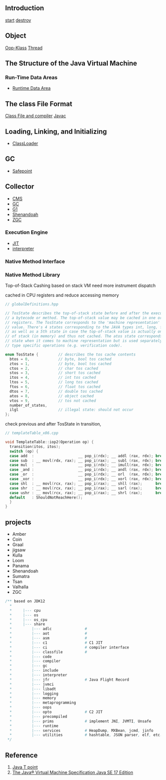 ## Introduction

[start](/docs/CS/Java/JDK/JVM/start.md)
[destroy](/docs/CS/Java/JDK/JVM/destroy.md)


## Object
[Oop-Klass](/docs/CS/Java/JDK/JVM/Oop-Klass.md)
[Thread](/docs/CS/Java/JDK/JVM/Thread.md)



## The Structure of the Java Virtual Machine




### Run-Time Data Areas
- [Runtime Data Area](/docs/CS/Java/JDK/JVM/Runtime_Data_Area.md)


## The class File Format

[Class File and compiler](/docs/CS/Java/JDK/JVM/ClassFile.md)
[Javac](/docs/CS/Java/JDK/JVM/Javac.md)


## Loading, Linking, and Initializing

- [ClassLoader](/docs/CS/Java/JDK/JVM/ClassLoader.md)


## GC
- [Safepoint](/docs/CS/Java/JDK/JVM/Safepoint.md)


## Collector
- [CMS](/docs/CS/Java/JDK/JVM/CMS.md)
- [GC](/docs/CS/Java/JDK/JVM/GC.md)
- [G1](/docs/CS/Java/JDK/JVM/G1.md)
- [Shenandoah](/docs/CS/Java/JDK/JVM/Shenandoah.md)
- [ZGC](/docs/CS/Java/JDK/JVM/ZGC.md)


### Execution Engine
- [JIT](/docs/CS/Java/JDK/JVM/JIT.md)
- [interpreter](/docs/CS/Java/JDK/JVM/interpreter.md)

### Native Method Interface



### Native Method Library


Top-of-Stack Cashing
based on stack VM need more instrument dispatch

cached in CPU registers and reduce accessing memory
```cpp
// globalDefinitions.hpp

// TosState describes the top-of-stack state before and after the execution of
// a bytecode or method. The top-of-stack value may be cached in one or more CPU
// registers. The TosState corresponds to the 'machine representation' of this cached
// value. There's 4 states corresponding to the JAVA types int, long, float & double
// as well as a 5th state in case the top-of-stack value is actually on the top
// of stack (in memory) and thus not cached. The atos state corresponds to the itos
// state when it comes to machine representation but is used separately for (oop)
// type specific operations (e.g. verification code).

enum TosState {         // describes the tos cache contents
  btos = 0,             // byte, bool tos cached
  ztos = 1,             // byte, bool tos cached
  ctos = 2,             // char tos cached
  stos = 3,             // short tos cached
  itos = 4,             // int tos cached
  ltos = 5,             // long tos cached
  ftos = 6,             // float tos cached
  dtos = 7,             // double tos cached
  atos = 8,             // object cached
  vtos = 9,             // tos not cached
  number_of_states,
  ilgl                  // illegal state: should not occur
};
```
check previous and after TosState in transition,


```cpp
// templateTable_x86.cpp

void TemplateTable::iop2(Operation op) {
  transition(itos, itos);
  switch (op) {
  case add  :                    __ pop_i(rdx); __ addl (rax, rdx); break;
  case sub  : __ movl(rdx, rax); __ pop_i(rax); __ subl (rax, rdx); break;
  case mul  :                    __ pop_i(rdx); __ imull(rax, rdx); break;
  case _and :                    __ pop_i(rdx); __ andl (rax, rdx); break;
  case _or  :                    __ pop_i(rdx); __ orl  (rax, rdx); break;
  case _xor :                    __ pop_i(rdx); __ xorl (rax, rdx); break;
  case shl  : __ movl(rcx, rax); __ pop_i(rax); __ shll (rax);      break;
  case shr  : __ movl(rcx, rax); __ pop_i(rax); __ sarl (rax);      break;
  case ushr : __ movl(rcx, rax); __ pop_i(rax); __ shrl (rax);      break;
  default   : ShouldNotReachHere();
  }
}
```

## projects

- Amber
- Coin
- Graal
- jigsaw
- Kulla
- Loom
- Panama
- Shenandoah
- Sumatra
- Tsan
- Valhalla
- ZGC



```java
/** based on JDK12
  * 
  *     |--- cpu                     
  *     |--- os
  *     |--- os_cpu
  *     |--- share
  *         |--- adlc               # 
  *         |--- aot                # 
  *         |--- asm                # 
  *         |--- c1                 # C1 JIT
  *         |--- ci                 # compiler interface
  *         |--- classfile          #
  *         |--- code               
  *         |--- compiler           
  *         |--- gc                 
  *         |--- include            
  *         |--- interpreter        
  *         |--- jfr                # Java Flight Record
  *         |--- jvmci              
  *         |--- libadt             
  *         |--- logging            
  *         |--- memory             
  *         |--- metaprogramming    
  *         |--- oops               
  *         |--- opto               # C2 JIT
  *         |--- precompiled        
  *         |--- prims              # implement JNI, JVMTI, Unsafe
  *         |--- runtime            
  *         |--- services           # HeapDump, MXBean, jcmd, jinfo
  *         |--- utilities          # hashtable, JSON parser, elf, etc.
 */
```


## Reference
1. [Java T point](https://www.javatpoint.com/jvm-java-virtual-machine)
2. [The Java® Virtual Machine Specification Java SE 17 Edition](https://docs.oracle.com/javase/specs/jvms/se17/html/)